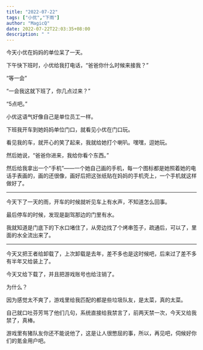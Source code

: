 ```yaml
---
title: "2022-07-22"
tags: ["小优","下雨"]
author: "MagicQ"
date: 2022-07-22T22:03:35+08:00
description: " "
---
```


今天小优在妈妈的单位呆了一天。

下午快下班时，小优给我打电话，“爸爸你什么时候来接我？”

“等一会”

“一会我这就下班了，你几点过来？”

“5点吧。”

小优这语气好像自己是单位员工一样。

下班我开车到她妈妈单位门口，就看见小优在门口玩。

看见我的车，就开心的笑了起来，我就给她打个喇叭。嘿嘿，逗她玩。

然后她说，“爸爸你进来，我给你看个东西。”

然后给我拿出一个“手机”——一个她自己画的手机，每一个图标都是她照着她的电话手表画的，画的还很像，画好后把这张纸贴在妈妈的手机壳上，一个手机就这样做好了。  

---

今天下了一天的雨，开车的时候就听见车上有水声，不知道怎么回事。

最后停车的时候，发现是副驾那边的门里有水。
  
我就知道是门底下的下水口堵住了，从旁边找了个烤串签子，疏通后，可以了，里面的水全流出来了。

---

今天又把王者给卸载了，上次卸载是去年，差不多也是这时候吧，后来过了差不多有半年又给装上了。

今天又给下载了，并且把游戏账号也给注销了。

为什么？

因为感觉太不爽了，游戏里给我匹配的都是些垃圾队友，是太菜，真的太菜。

自己就口吐芬芳骂了他们几句，系统直接给我禁言了，前两天禁一次，今天又给我禁了，真棒。

游戏里有猪队友你还不能说他了，这是让人很憋屈的事，所以，再见吧，伺候好你们的氪金用户吧。
